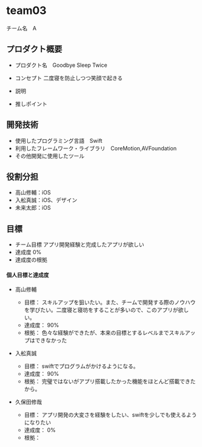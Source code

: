 # team03
チーム名　A

## プロダクト概要
- プロダクト名　Goodbye Sleep Twice

- コンセプト 二度寝を防止しつつ笑顔で起きる

- 説明　

- 推しポイント

## 開発技術
- 使用したプログラミング言語　Swift
- 利用したフレームワーク・ライブラリ　CoreMotion,AVFoundation
- その他開発に使用したツール

## 役割分担
- 高山修輔：iOS
- 入舩真誠：iOS、デザイン
- 未来太郎：iOS

## 目標
- チーム目標
アプリ開発経験と完成したアプリが欲しい
- 達成度
0%
- 達成度の根拠


#### 個人目標と達成度
- 高山修輔 
  - 目標： スキルアップを狙いたい。また、チームで開発する際のノウハウを学びたい。二度寝と寝坊をすることが多いので、このアプリが欲しい。
  - 達成度： 90%  
  - 根拠：  色々な経験ができたが、本来の目標とするレベルまでスキルアップはできなかった

- 入舩真誠 
  - 目標： swiftでプログラムがかけるようになる。
  - 達成度： 90%  
  - 根拠：  完璧ではないがアプリ搭載したかった機能をほとんど搭載できたから。

- 久保田修哉
  - 目標：  アプリ開発の大変さを経験をしたい、swiftを少しでも使えるようになりたい
  - 達成度： 0%  
  - 根拠：  
